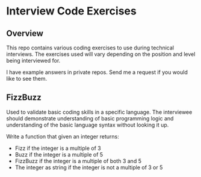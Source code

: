# Interview Code Exercises

## Overview

This repo contains various coding exercises to use during technical interviews. The exercises used will vary depending 
on the position and level being interviewed for.

I have example answers in private repos. Send me a request if you would like to see them.

## FizzBuzz

Used to validate basic coding skills in a specific language. The interviewee should demonstrate understanding of basic 
programming logic and understanding of the basic language syntax without looking it up.

Write a function that given an integer returns:

- Fizz if the integer is a multiple of 3
- Buzz if the integer is a multiple of 5
- FizzBuzz if the integer is a multiple of both 3 and 5
- The integer as string if the integer is not a multiple of 3 or 5
